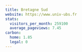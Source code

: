 ```yaml
---
title: Bretagne Sud
website: https://www.univ-ubs.fr
stats:
  visitors_per_month: 259100
  average_pageviews: 7.45
carbon:
  home: 1.85
  legal: 0
---
```

